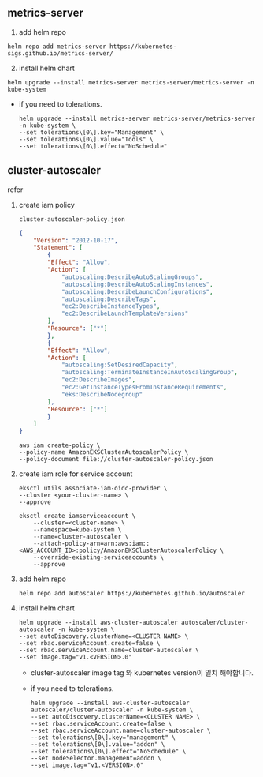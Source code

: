 ## metrics-server

1. add helm repo

```
helm repo add metrics-server https://kubernetes-sigs.github.io/metrics-server/
```

2. install helm chart

```
helm upgrade --install metrics-server metrics-server/metrics-server -n kube-system
```

- if you need to tolerations.
    ```
    helm upgrade --install metrics-server metrics-server/metrics-server -n kube-system \
    --set tolerations\[0\].key="Management" \
    --set tolerations\[0\].value="Tools" \
    --set tolerations\[0\].effect="NoSchedule"
    ```

## cluster-autoscaler

refer

1. create iam policy

    `cluster-autoscaler-policy.json`
    ```json
    {
        "Version": "2012-10-17",
        "Statement": [
            {
            "Effect": "Allow",
            "Action": [
                "autoscaling:DescribeAutoScalingGroups",
                "autoscaling:DescribeAutoScalingInstances",
                "autoscaling:DescribeLaunchConfigurations",
                "autoscaling:DescribeTags",
                "ec2:DescribeInstanceTypes",
                "ec2:DescribeLaunchTemplateVersions"
            ],
            "Resource": ["*"]
            },
            {
            "Effect": "Allow",
            "Action": [
                "autoscaling:SetDesiredCapacity",
                "autoscaling:TerminateInstanceInAutoScalingGroup",
                "ec2:DescribeImages",
                "ec2:GetInstanceTypesFromInstanceRequirements",
                "eks:DescribeNodegroup"
            ],
            "Resource": ["*"]
            }
        ]
    }
    ```

    ```
    aws iam create-policy \
    --policy-name AmazonEKSClusterAutoscalerPolicy \
    --policy-document file://cluster-autoscaler-policy.json
    ```

2. create iam role for service account

    ```
    eksctl utils associate-iam-oidc-provider \
    --cluster <your-cluster-name> \
    --approve
    ```

    ```
    eksctl create iamserviceaccount \
        --cluster=<cluster-name> \
        --namespace=kube-system \
        --name=cluster-autoscaler \
        --attach-policy-arn=arn:aws:iam::<AWS_ACCOUNT_ID>:policy/AmazonEKSClusterAutoscalerPolicy \
        --override-existing-serviceaccounts \
        --approve
    ```

3. add helm repo

    ```
    helm repo add autoscaler https://kubernetes.github.io/autoscaler
    ```

4. install helm chart

    ```
    helm upgrade --install aws-cluster-autoscaler autoscaler/cluster-autoscaler -n kube-system \
    --set autoDiscovery.clusterName=<CLUSTER NAME> \
    --set rbac.serviceAccount.create=false \
    --set rbac.serviceAccount.name=cluster-autoscaler \
    --set image.tag="v1.<VERSION>.0"
    ```

    - cluster-autoscaler image tag 와 kubernetes version이 일치 해야합니다.

    - if you need to tolerations.
        ```
        helm upgrade --install aws-cluster-autoscaler autoscaler/cluster-autoscaler -n kube-system \
        --set autoDiscovery.clusterName=<CLUSTER NAME> \
        --set rbac.serviceAccount.create=false \
        --set rbac.serviceAccount.name=cluster-autoscaler \
        --set tolerations\[0\].key="management" \
        --set tolerations\[0\].value="addon" \
        --set tolerations\[0\].effect="NoSchedule" \
        --set nodeSelector.management=addon \
        --set image.tag="v1.<VERSION>.0"
        ```